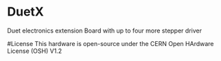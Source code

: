 # DuetX
Duet electronics extension Board with up to four more stepper driver

#License
This hardware is open-source under the CERN Open HArdware License (OSH) V1.2
